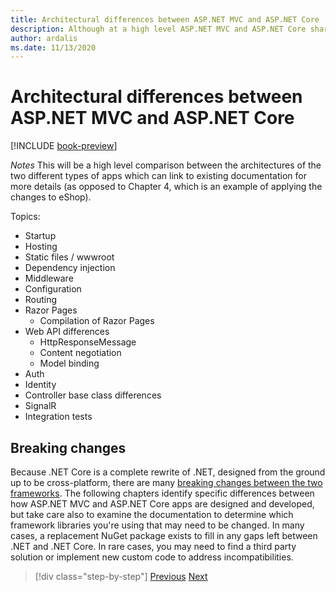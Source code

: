 ```yaml
---
title: Architectural differences between ASP.NET MVC and ASP.NET Core
description: Although at a high level ASP.NET MVC and ASP.NET Core share many concepts, there are many differences between them architecturally. Knowing these differences will help teams make informed decisions about how the will migrate their applications to .NET Core.
author: ardalis
ms.date: 11/13/2020
---
```


# Architectural differences between ASP.NET MVC and ASP.NET Core

[!INCLUDE [book-preview](../../../includes/book-preview.md)]

*Notes*
This will be a high level comparison between the architectures of the two different types of apps which can link to existing documentation for more details (as opposed to Chapter 4, which is an example of applying the changes to eShop).

Topics:

- Startup
- Hosting
- Static files / wwwroot
- Dependency injection
- Middleware
- Configuration
- Routing
- Razor Pages
  - Compilation of Razor Pages
- Web API differences
  - HttpResponseMessage
  - Content negotiation
  - Model binding
- Auth
- Identity
- Controller base class differences
- SignalR
- Integration tests

## Breaking changes

Because .NET Core is a complete rewrite of .NET, designed from the ground up to be cross-platform, there are many [breaking changes between the two frameworks](https://docs.microsoft.com/dotnet/core/compatibility/fx-core). The following chapters identify specific differences between how ASP.NET MVC and ASP.NET Core apps are designed and developed, but take care also to examine the documentation to determine which framework libraries you're using that may need to be changed. In many cases, a replacement NuGet package exists to fill in any gaps left between .NET and .NET Core. In rare cases, you may need to find a third party solution or implement new custom code to address incompatibilities.

>[!div class="step-by-step"]
>[Previous](additional-migration-resources.md)
>[Next](app-startup-differences.md)
